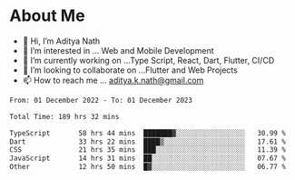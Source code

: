 # About Me

- 👋 Hi, I’m Aditya Nath
- 👀 I’m interested in ... Web and Mobile Development
- 🌱 I’m currently working on ...Type Script, React, Dart, Flutter, CI/CD
- 💞️ I’m looking to collaborate on ...Flutter and Web Projects
- 📫 How to reach me ... aditya.k.nath@gmail.com

<!--START_SECTION:waka-->

```txt
From: 01 December 2022 - To: 01 December 2023

Total Time: 189 hrs 32 mins

TypeScript       58 hrs 44 mins  ███████▓░░░░░░░░░░░░░░░░░   30.99 %
Dart             33 hrs 22 mins  ████▒░░░░░░░░░░░░░░░░░░░░   17.61 %
CSS              21 hrs 35 mins  ███░░░░░░░░░░░░░░░░░░░░░░   11.39 %
JavaScript       14 hrs 31 mins  ██░░░░░░░░░░░░░░░░░░░░░░░   07.67 %
Other            12 hrs 50 mins  █▓░░░░░░░░░░░░░░░░░░░░░░░   06.77 %
```

<!--END_SECTION:waka-->

<!---
kronosking007/kronosking007 is a ✨ special ✨ repository because its `README.md` (this file) appears on your GitHub profile.
You can click the Preview link to take a look at your changes.
--->
